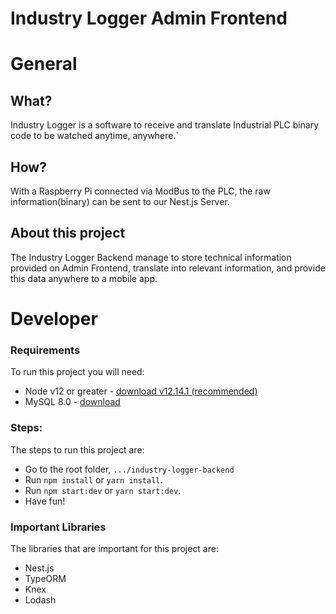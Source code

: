 # Industry Logger Admin Frontend

# General
## What?

Industry Logger is a software to receive and translate Industrial PLC binary code to be watched anytime, anywhere.`

## How?
With a Raspberry Pi connected via ModBus to the PLC, the raw information(binary) can be sent to our Nest.js Server.<br/>

## About this project
The Industry Logger Backend manage to store technical information provided on Admin Frontend, translate into relevant information, 
and provide this data anywhere to a mobile app.

# Developer

### Requirements
To run this project you will need:

- Node v12 or greater - [download v12.14.1 (recommended)](https://nodejs.org/download/release/v12.14.1/)
- MySQL 8.0 - [download](https://dev.mysql.com/downloads/mysql/)

### Steps:
The steps to run this project are:

- Go to the root folder, `.../industry-logger-backend`
- Run `npm install` or `yarn install`.
- Run `npm start:dev` or `yarn start:dev`.
- Have fun!

### Important Libraries
The libraries that are important for this project are:
- Nest.js
- TypeORM
- Knex
- Lodash